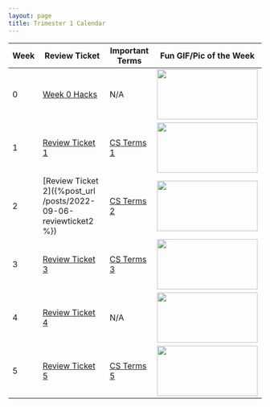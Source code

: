 ```yaml
---
layout: page
title: Trimester 1 Calendar
---
```


| Week |   Review Ticket  | Important Terms | Fun GIF/Pic of the Week |
| ---- | ---------------- | --------------- | ------------------- |
|   0  | <a href="https://github.com/kayleehou/myproject/issues/2#issue-1345798824" rel="nofollow">Week 0 Hacks</a> |       N/A       | <img src="https://miro.medium.com/max/1400/1*VMmvImch6VU5pc2VktY1uw.gif" width="200" height="100" /> |
|   1  | <a href="https://kayleehou.github.io/myproject/review%20tickets/2022/09/02/reviewticket1.html" rel="nofollow">Review Ticket 1</a> | <a href="https://kayleehou.github.io/myproject/markdown/2022/08/28/csterms.html" rel="nofollow">CS Terms 1</a>  | <img src="https://scitechdaily.com/images/Computer-Code-Speed-Algorithm-Concept.gif" width="200" height="100" /> |
|   2  | [Review Ticket 2]({%post_url /posts/2022-09-06-reviewticket2 %})  | <a href="https://kayleehou.github.io/myproject/cs%20terms/2022/09/05/csterms2.html" rel="nofollow">CS Terms 2</a> | <img src="https://www.kindpng.com/picc/m/151-1510104_computer-science-clip-art-hd-png-download.png" width="200" height="100" /> |
|   3  | <a href="https://github.com/kayleehou/myproject/issues/8#issue-1369227415" rel="nofollow">Review Ticket 3</a> |  <a href="https://kayleehou.github.io/myproject/cs%20terms/2022/09/11/csterms3.html" rel="nofollow">CS Terms 3</a> | <img src="https://i.chzbgr.com/full/9673052416/h59373B90/person-write-code-run-code-have-bug-have-bug-feature" width="200" height="100" /> |
|   4  | <a href="https://github.com/kayleehou/myproject/issues/9" rel="nofollow">Review Ticket 4</a> |     N/A     | <img src="https://d2r55xnwy6nx47.cloudfront.net/uploads/2019/04/Multiplication_2880x1220_HPA.gif" width="200" height="100" /> |
|   5  | <a href="https://github.com/kayleehou/myproject/issues/12#issue-1385517165" rel="nofollow">Review Ticket 5</a> | <a href="https://kayleehou.github.io/myproject/cs%20terms/2022/09/25/csterms5.html" rel="nofollow">CS Terms 5</a> |  <img src="https://images3.content-hci.com/commimg/myhotcourses/blog/post/myhc_89683.jpg" width="200" height="100" /> |